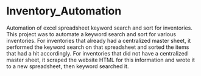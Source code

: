 # Inventory_Automation
Automation of excel spreadsheet keyword search and sort for inventories.
This project was to automate a keyword search and sort for various inventories. 
For inventories that already had a centralized master sheet, it performed the keyword search on that spreadsheet and sorted the items that had a hit accordingly.
For inventories that did not have a centralized master sheet, it scraped the website HTML for this information and wrote it to a new spreadsheet, then keyword searched it.
